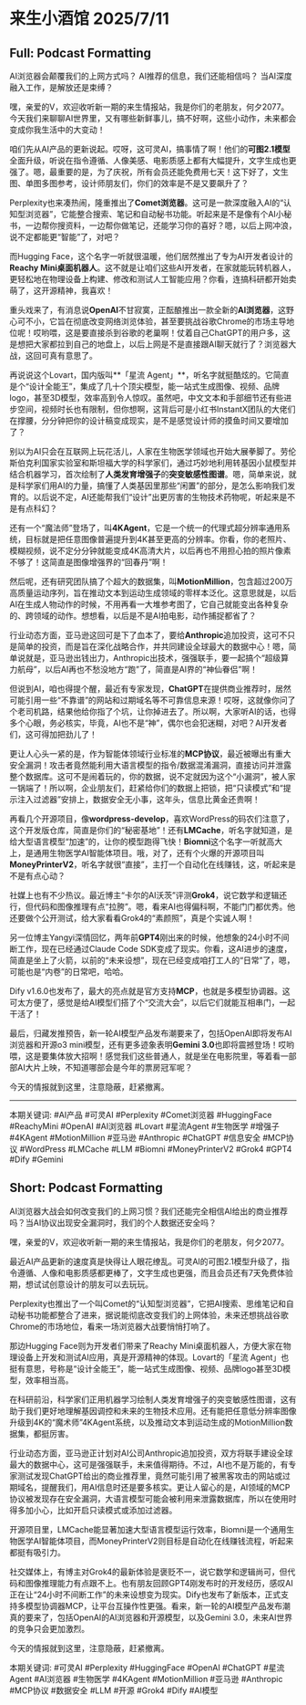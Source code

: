 # 来生小酒馆 2025/7/11

## Full: Podcast Formatting 

AI浏览器会颠覆我们的上网方式吗？
AI推荐的信息，我们还能相信吗？
当AI深度融入工作，是解放还是束缚？

嘿，亲爱的V，欢迎收听新一期的来生情报站，我是你们的老朋友，何夕2077。今天我们来聊聊AI世界里，又有哪些新鲜事儿，搞不好啊，这些小动作，未来都会变成你我生活中的大变动！

咱们先从AI产品的更新说起。哎呀，这可灵AI，搞事情了啊！他们的**可图2.1模型**全面升级，听说在指令遵循、人像美感、电影质感上都有大幅提升，文字生成也更强了。嗯，最重要的是，为了庆祝，所有会员还能免费用七天！这下好了，文生图、单图多图参考，设计师朋友们，你们的效率是不是又要飙升了？

Perplexity也来凑热闹，隆重推出了**Comet浏览器**。这可是一款深度融入AI的“认知型浏览器”，它能整合搜索、笔记和自动秘书功能。听起来是不是像有个AI小秘书，一边帮你搜资料，一边帮你做笔记，还能学习你的喜好？嗯，以后上网冲浪，说不定都能更“智能”了，对吧？

而Hugging Face，这个名字一听就很温暖，他们居然推出了专为AI开发者设计的**Reachy Mini桌面机器人**。这不就是让咱们这些AI开发者，在家就能玩转机器人，更轻松地在物理设备上构建、修改和测试人工智能应用？你看，连搞科研都开始卖萌了，这开源精神，我喜欢！

重头戏来了，有消息说**OpenAI**不甘寂寞，正酝酿推出一款全新的**AI浏览器**，这野心可不小，它旨在彻底改变网络浏览体验，甚至要挑战谷歌Chrome的市场主导地位呢！哎哟喂，这是要直接杀到谷歌的老巢啊！仗着自己ChatGPT的用户多，这是想把大家都拉到自己的地盘上，以后上网是不是直接跟AI聊天就行了？浏览器大战，这回可真有意思了。

再说说这个Lovart，国内版叫**「星流 Agent」**，听名字就挺酷炫的。它简直是个“设计全能王”，集成了几十个顶尖模型，能一站式生成图像、视频、品牌logo，甚至3D模型，效率高到令人惊叹。虽然吧，中文文本和手部细节还有些进步空间，视频时长也有限制，但你想啊，这背后可是小红书InstantX团队的大佬们在撑腰，分分钟把你的设计稿变成现实，是不是感觉设计师的摸鱼时间又要增加了？

别以为AI只会在互联网上玩花活儿，人家在生物医学领域也开始大展拳脚了。劳伦斯伯克利国家实验室和斯坦福大学的科学家们，通过巧妙地利用转基因小鼠模型并结合机器学习，首次绘制了**人类发育增强子**的**突变敏感性图谱**。嗯，简单来说，就是科学家们用AI的力量，搞懂了人类基因里那些“闲置”的部分，是怎么影响我们发育的。以后说不定，AI还能帮我们“设计”出更厉害的生物技术药物呢，听起来是不是有点科幻？

还有一个“魔法师”登场了，叫**4KAgent**，它是一个统一的代理式超分辨率通用系统，目标就是把任意图像普遍提升到4K甚至更高的分辨率。你看，你的老照片、模糊视频，说不定分分钟就能变成4K高清大片，以后再也不用担心拍的照片像素不够了！这简直是图像增强界的“回春丹”啊！

然后呢，还有研究团队搞了个超大的数据集，叫**MotionMillion**，包含超过200万高质量运动序列，旨在推动文本到运动生成领域的零样本泛化。这意思就是，以后AI在生成人物动作的时候，不用再看一大堆参考图了，它自己就能变出各种复杂的、跨领域的动作。想想看，以后是不是AI拍电影，动作捕捉都省了？

行业动态方面，亚马逊这回可是下了血本了，要给**Anthropic**追加投资，这可不只是简单的投资，而是旨在深化战略合作，并共同建设全球最大的数据中心！嗯，简单说就是，亚马逊出钱出力，Anthropic出技术，强强联手，要一起搞个“超级算力航母”，以后AI再也不愁没地方“跑”了，简直是AI界的“神仙眷侣”啊！

但说到AI，咱也得提个醒，最近有专家发现，**ChatGPT**在提供商业推荐时，居然可能引用一些“不靠谱”的网站和过期域名等不可靠信息来源！哎呀，这就像你问了个老司机路，结果他给你指了个坑，让你掉进去了。所以啊，大家听AI的话，也得多个心眼，务必核实，毕竟，AI也不是“神”，偶尔也会犯迷糊，对吧？AI开发者们，这可得加把劲儿了！

更让人心头一紧的是，作为智能体领域行业标准的**MCP协议**，最近被曝出有重大安全漏洞！攻击者竟然能利用大语言模型的指令/数据混淆漏洞，直接访问并泄露整个数据库。这可不是闹着玩的，你的数据，说不定就因为这个“小漏洞”，被人家一锅端了！所以啊，企业朋友们，赶紧给你们的数据上把锁，把“只读模式”和“提示注入过滤器”安排上，数据安全无小事，这年头，信息比黄金还贵啊！

再看几个开源项目，像**wordpress-develop**，喜欢WordPress的码农们注意了，这个开发版仓库，简直是你们的“秘密基地”！还有**LMCache**，听名字就知道，是给大型语言模型“加速”的，让你的模型跑得飞快！**Biomni**这个名字一听就高大上，是通用生物医学AI智能体项目。哦，对了，还有个火爆的开源项目叫**MoneyPrinterV2**，听名字就很“直接”，主打一个自动化在线赚钱，这，听起来是不是有点心动？

社媒上也有不少热议。最近博主“卡尔的AI沃茨”评测**Grok4**，说它数学和逻辑还行，但代码和图像推理有点“拉胯”。嗯，看来AI也得偏科啊，不能门门都优秀。他还要做个公开测试，给大家看看Grok4的“素颜照”，真是个实诚人啊！

另一位博主Yangyi深情回忆，两年前**GPT4**刚出来的时候，他想象的24小时不间断工作，现在已经通过Claude Code SDK变成了现实。你看，这AI进步的速度，简直是坐上了火箭，以前的“未来设想”，现在已经变成咱打工人的“日常”了，嗯，可能也是“内卷”的日常吧，哈哈。

Dify v1.6.0也发布了，最大的亮点就是官方支持**MCP**，也就是多模型协调器。这可太方便了，感觉是给AI模型们搭了个“交流大会”，以后它们就能互相串门，一起干活了！

最后，归藏发推预告，新一轮AI模型产品发布潮要来了，包括OpenAI即将发布AI浏览器和开源o3 mini模型，还有更多迹象表明**Gemini 3.0**也即将震撼登场！哎哟喂，这是要集体放大招啊！感觉我们这些普通人，就是坐在电影院里，等着看一部部AI大片上映，不知道哪部会是今年的票房冠军呢？

今天的情报就到这里，注意隐蔽，赶紧撤离。

---
本期关键词:
#AI产品 #可灵AI #Perplexity #Comet浏览器 #HuggingFace #ReachyMini #OpenAI #AI浏览器 #Lovart #星流Agent #生物医学 #增强子 #4KAgent #MotionMillion #亚马逊 #Anthropic #ChatGPT #信息安全 #MCP协议 #WordPress #LMCache #LLM #Biomni #MoneyPrinterV2 #Grok4 #GPT4 #Dify #Gemini

## Short: Podcast Formatting 

AI浏览器大战会如何改变我们的上网习惯？我们还能完全相信AI给出的商业推荐吗？当AI协议出现安全漏洞时，我们的个人数据还安全吗？

嘿，亲爱的V，欢迎收听新一期的来生情报站，我是你们的老朋友，何夕2077。

最近AI产品更新的速度真是快得让人眼花缭乱。可灵AI的可图2.1模型升级了，指令遵循、人像和电影质感都更棒了，文字生成也更强，而且会员还有7天免费体验期，想试试创意设计的朋友可以去玩玩。

Perplexity也推出了一个叫Comet的“认知型浏览器”，它把AI搜索、思维笔记和自动秘书功能都整合了进来，据说能彻底改变我们的上网体验，未来还想挑战谷歌Chrome的市场地位，看来一场浏览器大战要悄悄打响了。

那边Hugging Face则为开发者们带来了Reachy Mini桌面机器人，方便大家在物理设备上开发和测试AI应用，真是开源精神的体现。Lovart的「星流 Agent」也挺有意思，号称是“设计全能王”，能一站式生成图像、视频、品牌logo甚至3D模型，效率相当高。

在科研前沿，科学家们正用机器学习绘制人类发育增强子的突变敏感性图谱，这有助于我们更好地理解基因调控和未来的生物技术应用。还有能把任意低分辨率图像升级到4K的“魔术师”4KAgent系统，以及推动文本到运动生成的MotionMillion数据集，都挺厉害。

行业动态方面，亚马逊正计划对AI公司Anthropic追加投资，双方将联手建设全球最大的数据中心，这可是强强联手，未来值得期待。不过，AI也不是万能的，有专家测试发现ChatGPT给出的商业推荐里，竟然可能引用了被黑客攻击的网站或过期域名，提醒我们，用AI信息时还是要多核实。更让人留心的是，AI领域的MCP协议被发现存在安全漏洞，大语言模型可能会被利用来泄露数据库，所以在使用时得多加小心，比如开启只读模式或添加过滤器。

开源项目里，LMCache能显著加速大型语言模型运行效率，Biomni是一个通用生物医学AI智能体项目，而MoneyPrinterV2则目标是自动化在线赚钱流程，听起来都挺有吸引力。

社交媒体上，有博主对Grok4的最新体验是褒贬不一，说它数学和逻辑尚可，但代码和图像推理能力有点跟不上。也有朋友回顾GPT4刚发布时的开发经历，感叹AI正在让“24小时不间断工作”的未来设想变为现实。Dify也发布了新版本，正式支持多模型协调器MCP，让平台互操作性更强。看来，新一轮的AI模型产品发布潮真的要来了，包括OpenAI的AI浏览器和开源模型，以及Gemini 3.0，未来AI世界的竞争只会更加激烈。

今天的情报就到这里，注意隐蔽，赶紧撤离。

本期关键词:
#可灵AI
#Perplexity
#HuggingFace
#OpenAI
#ChatGPT
#星流Agent
#AI浏览器
#生物医学
#4KAgent
#MotionMillion
#亚马逊
#Anthropic
#MCP协议
#数据安全
#LLM
#开源
#Grok4
#Dify
#AI模型